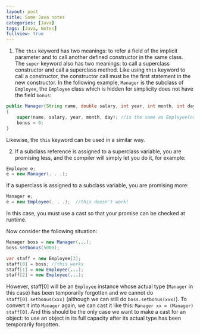 ```yaml
---
layout: post
title: Some Java notes
categories: [Java]
tags: [Java, Notes]
fullview: true
---
```


1. The `this` keyword has two meanings: to refer a field of the implicit parameter and to call another defined constructor in the same class.
The `super` keyword also has two meanings: to call a superclass constructor and call a superclass method. Like using `this` keyword to call a constructor, the constructor call must be the first statement in the new constructor. In the following example, `Manager` is the subclass of `Employee`, the `Employee` class which is hidden for simplicity does not have the field `bonus`:
```java
public Manager(String name, double salary, int year, int month, int day)
{
    super(name, salary, year, month, day); //is the same as Employee(name, salary, year, month, day)
    bonus = 0;
}
```
Likewise, the `this` keyword can be used in a similar way.

2. If a subclass reference is assigned to a superclass variable, you are promising less, and the compiler will simply let you do it, for example:
```java
Employee e;
e = new Manager(. . .); 
```
If a superclass is assigned to a subclass variable, you are promising more:
```java
Manager e;
e = new Employee(. . .);  //this doesn't work!
```
In this case, you must use a cast so that your promise can be checked at runtime.

Now consider the following situation:
```java
Manager boss = new Manager(...);
boss.setbonus(5000);

var staff = new Employee[3];
staff[0] = boss; //this works
staff[1] = new Employee(...);
staff[2] = new Employee(...);
```
However, staff[0] will be an `Employee` instance whose actual type (`Manager` in this case) has been temporarily forgotten and we cannot do `staff[0].setbonus(xxx)` (although we can still do `boss.setbonus(xxx)`). To convert it into `Manager` again, we can cast it like this: `Manager xx = (Manager) staff[0]`. And this should be the only case we want to make a cast for an object: to use an object in its full capacity after its actual type has been temporarily forgotten.
